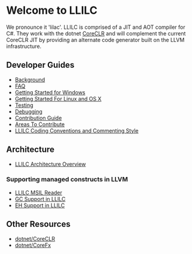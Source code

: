 # Welcome to LLILC

We pronounce it 'lilac'.  LLILC is comprised of a JIT and AOT compiler for C#.
They work with the dotnet [CoreCLR](https://github.com/dotnet/coreclr) and
will complement the current CoreCLR JIT by providing an alternate code
generator built on the LLVM infrastructure.

## Developer Guides

* [Background](Background.md)
* [FAQ](llilc-faq.md)
* [Getting Started for Windows](Getting-Started-For-Windows.md)
* [Getting Started For Linux and OS X](Getting-Started-For-Linux-and-OS-X.md)
* [Testing](Testing.md)
* [Debugging](Debugging.md)
* [Contribution Guide](Contributing.md)
* [Areas To Contribute](Areas-To-Contribute.md)
* [LLILC Coding Conventions and Commenting Style](llilc-Coding-Conventions-and-Commenting-Style.md)

## Architecture

* [LLILC Architecture Overview](llilc-arch.md)

### Supporting managed constructs in LLVM
* [LLILC MSIL Reader](llilc-reader.md)
* [GC Support in LLILC](llilc-gc.md)
* [EH Support in LLILC](llilc-jit-eh.md)

## Other Resources
* [dotnet/CoreCLR](https://github.com/dotnet/coreclr)
* [dotnet/CoreFx](https://github.com/dotnet/corefx)
